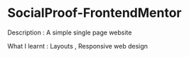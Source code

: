 # SocialProof-FrontendMentor

Description : 
A simple single page website 

What I learnt :
    Layouts , Responsive web design
